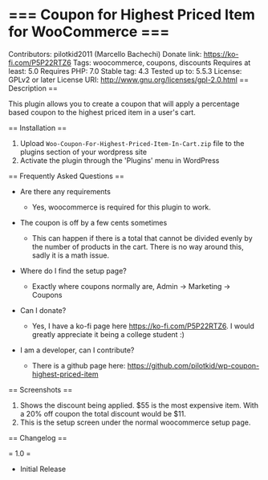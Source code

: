 # === Coupon for Highest Priced Item for WooCommerce ===
Contributors: pilotkid2011 (Marcello Bachechi)
Donate link: https://ko-fi.com/P5P22RTZ6
Tags: woocommerce, coupons, discounts
Requires at least: 5.0
Requires PHP: 7.0
Stable tag: 4.3
Tested up to: 5.5.3
License: GPLv2 or later
License URI: http://www.gnu.org/licenses/gpl-2.0.html
== Description ==

This plugin allows you to create a coupon that will apply a percentage based coupon to the highest priced item in a user's cart.

== Installation ==

1. Upload `Woo-Coupon-For-Highest-Priced-Item-In-Cart.zip` file to the plugins section of your wordpress site
2. Activate the plugin through the 'Plugins' menu in WordPress

== Frequently Asked Questions ==
- Are there any requirements
  - Yes, woocommerce is required for this plugin to work.

- The coupon is off by a few cents sometimes
  - This can happen if there is a total that cannot be divided evenly by the number of products in the cart. There is no way around this, sadly it is a math issue.

- Where do I find the setup page?
  - Exactly where coupons normally are, Admin -> Marketing -> Coupons

- Can I donate?
  - Yes, I have a ko-fi page here https://ko-fi.com/P5P22RTZ6. I would greatly appreciate it being a college student :)

- I am a developer, can I contribute?
  - There is a github page here: https://github.com/pilotkid/wp-coupon-highest-priced-item

== Screenshots ==
1. Shows the discount being applied. $55 is the most expensive item. With a 20% off coupon the total discount would be $11.
2. This is the setup screen under the normal woocommerce setup page.

== Changelog ==

= 1.0 =
* Initial Release